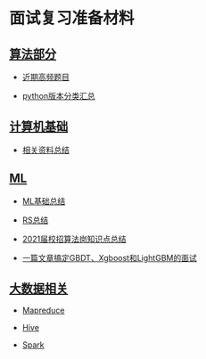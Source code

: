 # 面试复习准备材料

## [算法部分](https://github.com/lionel-sun/Interview_Resources/blob/master/algorithm/README.md)

- [近期高频题目](https://github.com/afatcoder/LeetcodeTop)

- [python版本分类汇总](https://github.com/dashidhy/algorithm-pattern-python)

## [计算机基础](https://github.com/lionel-sun/Interview_Resources/blob/master/computer_basics/README.md)

- [相关资料总结](https://github.com/CyC2018/CS-Notes)

## [ML](https://github.com/lionel-sun/Interview_Resources/tree/master/machine_learning)

- [ML基础总结](https://github.com/lionel-sun/RS_Practice/blob/master/AI算法岗位面试资料整理/README.md)

- [RS总结](https://github.com/lionel-sun/RS_Practice/blob/master/README.md)

- [2021届校招算法岗知识点总结](https://zhuanlan.zhihu.com/p/107911095)

- [一篇文章搞定GBDT、Xgboost和LightGBM的面试](https://zhuanlan.zhihu.com/p/148050748)

## [大数据相关]()

- [Mapreduce]()

- [Hive]()

- [Spark]()
